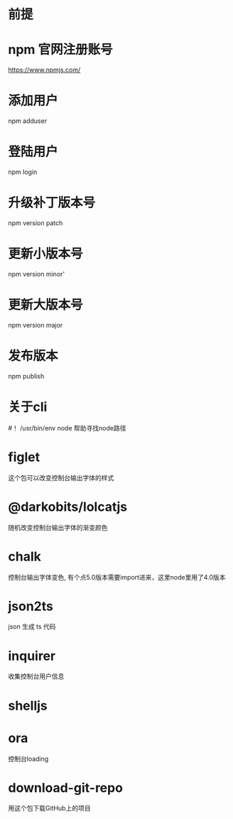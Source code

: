 # 前提

# npm 官网注册账号
https://www.npmjs.com/

# 添加用户
npm adduser

# 登陆用户
npm login

# 升级补丁版本号
npm version patch

# 更新小版本号
npm version minor'

# 更新大版本号
npm version major

# 发布版本
npm publish


# 关于cli
#！ /usr/bin/env node   帮助寻找node路径

# figlet
这个包可以改变控制台输出字体的样式
# @darkobits/lolcatjs
随机改变控制台输出字体的渐变颜色

# chalk 
控制台输出字体变色, 有个点5.0版本需要import进来，这里node里用了4.0版本

# json2ts
json 生成 ts 代码

# inquirer
收集控制台用户信息

# shelljs

# ora
控制台loading

# download-git-repo
用这个包下载GitHub上的项目
